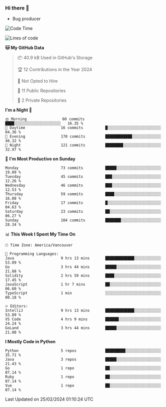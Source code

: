 ### Hi there 👋
* Bug producer


<!--START_SECTION:waka-->
![Code Time](http://img.shields.io/badge/Code%20Time-1%2C109%20hrs%2050%20mins-blue)

![Lines of code](https://img.shields.io/badge/From%20Hello%20World%20I%27ve%20Written-84.3%20thousand%20lines%20of%20code-blue)

**🐱 My GitHub Data** 

> 📦 40.9 kB Used in GitHub's Storage 
 > 
> 🏆 12 Contributions in the Year 2024
 > 
> 🚫 Not Opted to Hire
 > 
> 📜 11 Public Repositories 
 > 
> 🔑 2 Private Repositories 
 > 
**I'm a Night 🦉** 

```text
🌞 Morning                60 commits          ████░░░░░░░░░░░░░░░░░░░░░   16.35 % 
🌆 Daytime                16 commits          █░░░░░░░░░░░░░░░░░░░░░░░░   04.36 % 
🌃 Evening                170 commits         ████████████░░░░░░░░░░░░░   46.32 % 
🌙 Night                  121 commits         ████████░░░░░░░░░░░░░░░░░   32.97 % 
```
📅 **I'm Most Productive on Sunday** 

```text
Monday                   73 commits          █████░░░░░░░░░░░░░░░░░░░░   19.89 % 
Tuesday                  45 commits          ███░░░░░░░░░░░░░░░░░░░░░░   12.26 % 
Wednesday                46 commits          ███░░░░░░░░░░░░░░░░░░░░░░   12.53 % 
Thursday                 59 commits          ████░░░░░░░░░░░░░░░░░░░░░   16.08 % 
Friday                   17 commits          █░░░░░░░░░░░░░░░░░░░░░░░░   04.63 % 
Saturday                 23 commits          ██░░░░░░░░░░░░░░░░░░░░░░░   06.27 % 
Sunday                   104 commits         ███████░░░░░░░░░░░░░░░░░░   28.34 % 
```


📊 **This Week I Spent My Time On** 

```text
🕑︎ Time Zone: America/Vancouver

💬 Programming Languages: 
Java                     9 hrs 13 mins       █████████████░░░░░░░░░░░░   53.89 % 
Go                       3 hrs 44 mins       █████░░░░░░░░░░░░░░░░░░░░   21.88 % 
Solidity                 2 hrs 59 mins       ████░░░░░░░░░░░░░░░░░░░░░   17.45 % 
JavaScript               1 hr 7 mins         ██░░░░░░░░░░░░░░░░░░░░░░░   06.60 % 
TypeScript               1 min               ░░░░░░░░░░░░░░░░░░░░░░░░░   00.18 % 

🔥 Editors: 
IntelliJ                 9 hrs 13 mins       █████████████░░░░░░░░░░░░   53.89 % 
VS Code                  4 hrs 9 mins        ██████░░░░░░░░░░░░░░░░░░░   24.24 % 
GoLand                   3 hrs 44 mins       █████░░░░░░░░░░░░░░░░░░░░   21.88 % 
```

**I Mostly Code in Python** 

```text
Python                   5 repos             █████████░░░░░░░░░░░░░░░░   35.71 % 
Java                     3 repos             █████░░░░░░░░░░░░░░░░░░░░   21.43 % 
Go                       1 repo              ██░░░░░░░░░░░░░░░░░░░░░░░   07.14 % 
Ruby                     1 repo              ██░░░░░░░░░░░░░░░░░░░░░░░   07.14 % 
Vue                      1 repo              ██░░░░░░░░░░░░░░░░░░░░░░░   07.14 % 
```




 Last Updated on 25/02/2024 01:10:24 UTC
<!--END_SECTION:waka-->
